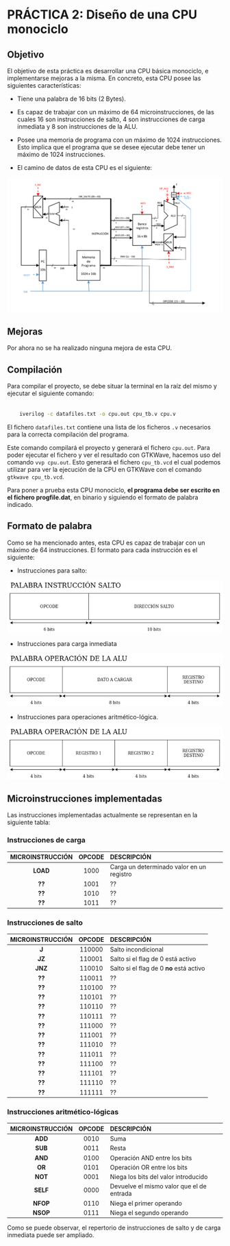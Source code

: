 # PRÁCTICA 2: Diseño de una CPU monociclo

## Objetivo

El objetivo de esta práctica es desarrollar una CPU básica monociclo, e implementarse mejoras a la misma. En concreto, esta CPU posee las siguientes características:

- Tiene una palabra de 16 bits (2 Bytes).
- Es capaz de trabajar con un máximo de 64 microinstrucciones, de las cuales 16 son instrucciones de salto, 4 son instrucciones de carga inmediata y 8 son instrucciones de la ALU.

- Posee una memoria de programa con un máximo de 1024 instrucciones. Esto implica que el programa que se desee ejecutar debe tener un máximo de 1024 instrucciones.
- El camino de datos de esta CPU es el siguiente:

![Camino de datos de la CPU monociclo base](./img/cdCPUBase.png)

## Mejoras

Por ahora no se ha realizado ninguna mejora de esta CPU.

## Compilación

Para compilar el proyecto, se debe situar la terminal en la raíz del mismo y ejecutar el siguiente comando:

```bash

	iverilog -c datafiles.txt -o cpu.out cpu_tb.v cpu.v

```

El fichero `datafiles.txt` contiene una lista de los ficheros `.v` necesarios para la correcta compilación del programa.

Este comando compilará el proyecto y generará el fichero `cpu.out`. Para poder ejecutar el fichero y ver el resultado con GTKWave, hacemos uso del comando `vvp cpu.out`. Esto generará el fichero `cpu_tb.vcd` el cual podemos utilizar para ver la ejecución de la CPU en GTKWave con el comando `gtkwave cpu_tb.vcd`.

Para poner a prueba esta CPU monociclo, **el programa debe ser escrito en el fichero progfile.dat**, en binario y siguiendo el formato de palabra indicado.

## Formato de palabra

Como se ha mencionado antes, esta CPU es capaz de trabajar con un máximo de 64 instrucciones. El formato para cada instrucción es el siguiente:

- Instrucciones para salto:

![Palabra para instrucción de salto](./img/palSalto.png)

- Instrucciones para carga inmediata

![Palabra para instrucción de carga](./img/palLoad.png)

- Instrucciones para operaciones aritmético-lógica.

![Palabra para instrucción de la ALU](./img/palALU.png)

## Microinstrucciones implementadas

Las instrucciones implementadas actualmente se representan en la siguiente tabla:

### Instrucciones de carga
| MICROINSTRUCCIÓN | OPCODE | DESCRIPCIÓN                               |
| :--------------: | :----: | :---------------------------------------- |
| **LOAD**         | 1000   | Carga un determinado valor en un registro |
| **??**           | 1001   | ??                                        |
| **??**           | 1010   | ??                                        |
| **??**           | 1011   | ??                                        |

### Instrucciones de salto
| MICROINSTRUCCIÓN | OPCODE | DESCRIPCIÓN                              |
| :--------------: | :----: | :--------------------------------------- |
| **J**            | 110000 | Salto incondicional                      |
| **JZ**           | 110001 | Salto si el flag de 0 está activo        |
| **JNZ**          | 110010 | Salto si el flag de 0 **no** está activo |
| **??**           | 110011 | ??                                       |
| **??**           | 110100 | ??                                       |
| **??**           | 110101 | ??                                       |
| **??**           | 110110 | ??                                       |
| **??**           | 110111 | ??                                       |
| **??**           | 111000 | ??                                       |
| **??**           | 111001 | ??                                       |
| **??**           | 111010 | ??                                       |
| **??**           | 111011 | ??                                       |
| **??**           | 111100 | ??                                       |
| **??**           | 111101 | ??                                       |
| **??**           | 111110 | ??                                       |
| **??**           | 111111 | ??                                       |

### Instrucciones aritmético-lógicas
| MICROINSTRUCCIÓN | OPCODE | DESCRIPCIÓN                               |
| :--------------: | :----: | :---------------------------------------- |
| **ADD**          | 0010   | Suma                                      |
| **SUB**          | 0011   | Resta                                     |
| **AND**          | 0100   | Operación AND entre los bits              |
| **OR**           | 0101   | Operación OR entre los bits               |
| **NOT**          | 0001   | Niega los bits del valor introducido      |
| **SELF**         | 0000   | Devuelve el mismo valor que el de entrada |
| **NFOP**         | 0110   | Niega el primer operando                  |
| **NSOP**         | 0111   | Niega el segundo operando                 |

Como se puede observar, el repertorio de instrucciones de salto y de carga inmediata puede ser ampliado.
